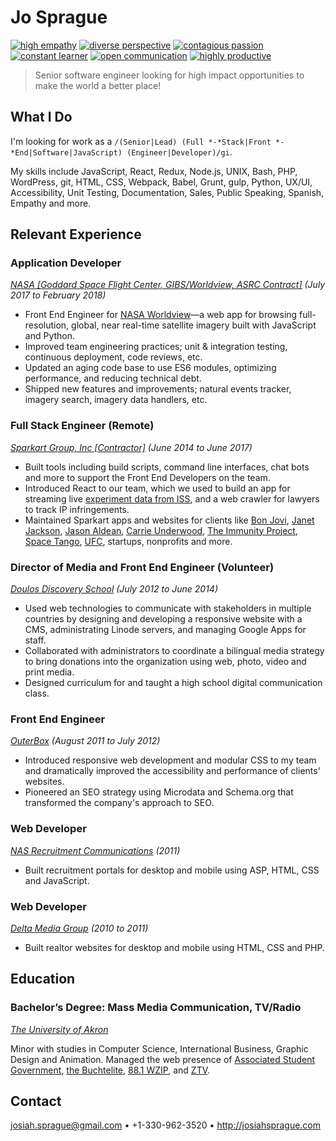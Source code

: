 # Jo Sprague

[![high empathy](https://img.shields.io/badge/empathy-high-brightgreen.svg?style=flat-square)](empathy.md)
[![diverse perspective](https://img.shields.io/badge/perspective-diverse-brightgreen.svg?style=flat-square)](perspective.md)
[![contagious passion](https://img.shields.io/badge/passion-contagious-brightgreen.svg?style=flat-square)](passion.md)
[![constant learner](https://img.shields.io/badge/learning-constantly-brightgreen.svg?style=flat-square)](learning.md)
[![open communication](https://img.shields.io/badge/communication-open-brightgreen.svg?style=flat-square)](communication.md)
[![highly productive](https://img.shields.io/badge/productivity-high-brightgreen.svg?style=flat-square)](productivity.md)

> Senior software engineer looking for high impact opportunities to make the world a better place!

## What I Do

I'm looking for work as a `/(Senior|Lead) (Full *-*Stack|Front *-*End|Software|JavaScript) (Engineer|Developer)/gi`.

My skills include JavaScript, React, Redux, Node.js, UNIX, Bash, PHP, WordPress, git, HTML, CSS, Webpack, Babel, Grunt, gulp, Python, UX/UI, Accessibility, Unit Testing, Documentation, Sales, Public Speaking, Spanish, Empathy and more.

## Relevant Experience

### Application Developer
_[NASA [Goddard Space Flight Center, GIBS/Worldview, ASRC Contract]](https://www.nasa.gov/goddard) (July 2017 to February 2018)_

- Front End Engineer for [NASA Worldview](https://github.com/nasa-gibs/worldview)—a web app for browsing full-resolution, global, near real-time satellite imagery built with JavaScript and Python.
- Improved team engineering practices; unit & integration testing, continuous deployment, code reviews, etc.
- Updated an aging code base to use ES6 modules, optimizing performance, and reducing technical debt.
- Shipped new features and improvements; natural events tracker, imagery search, imagery data handlers, etc.
 
 ### Full Stack Engineer (Remote)
 _[Sparkart Group, Inc [Contractor]](http://www.sparkart.com/) (June 2014 to June 2017)_

- Built tools including build scripts, command line interfaces, chat bots and more to support the Front End Developers on the team.
- Introduced React to our team, which we used to build an app for streaming live [experiment data from ISS](http://www.spacetango.com/), and a web crawler for lawyers to track IP infringements.
- Maintained Sparkart apps and websites for clients like [Bon Jovi](http://bonjovi.com/), [Janet Jackson](https://www.janetjackson.com/), [Jason Aldean](https://www.jasonaldean.com/), [Carrie Underwood](https://www.carrieunderwood.fm/), [The Immunity Project](http://www.immunityproject.org/), [Space Tango](http://www.spacetango.com), [UFC](https://www.ufcfightclub.com/), startups, nonprofits and more.
  
### Director of Media and Front End Engineer (Volunteer)
_[Doulos Discovery School](http://www.jarabacoard.com/es/servicios/item/doulos-discovery-school) (July 2012 to June 2014)_

- Used web technologies to communicate with stakeholders in multiple countries by designing and developing a responsive website with a CMS, administrating Linode servers, and managing Google Apps for staff.
- Collaborated with administrators to coordinate a bilingual media strategy to bring donations into the organization using web, photo, video and print media.
- Designed curriculum for and taught a high school digital communication class.
  
### Front End Engineer
_[OuterBox](https://www.outerboxdesign.com/) (August 2011 to July 2012)_

- Introduced responsive web development and modular CSS to my team and dramatically improved the accessibility and performance of clients' websites.
- Pioneered an SEO strategy using Microdata and Schema.org that transformed the company's approach to SEO.
  
### Web Developer
_[NAS Recruitment Communications](http://www.nasrecruitment.com/) (2011)_

- Built recruitment portals for desktop and mobile using ASP, HTML, CSS and JavaScript.

### Web Developer
_[Delta Media Group](https://www.deltamediagroup.com/) (2010 to 2011)_

- Built realtor websites for desktop and mobile using HTML, CSS and PHP.

## Education

### Bachelor’s Degree: Mass Media Communication, TV/Radio
_[The University of Akron](http://www.uakron.edu/)_

Minor with studies in Computer Science, International Business, Graphic Design and Animation. Managed the web presence of [Associated Student Government](http://uakronstudentlife.orgsync.com/org/usg/), [the Buchtelite](https://buchtelite.com/), [88.1 WZIP](http://www.wzip.fm/), and [ZTV](https://ztv.uakron.edu/).

## Contact

<josiah.sprague@gmail.com> • +1-330-962-3520 • <http://josiahsprague.com>
